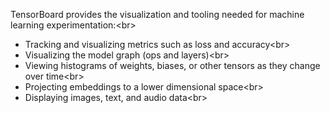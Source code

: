 TensorBoard provides the visualization and tooling needed for machine learning experimentation:<br\>
- Tracking and visualizing metrics such as loss and accuracy<br\>
- Visualizing the model graph (ops and layers)<br\>
- Viewing histograms of weights, biases, or other tensors as they change over time<br\>
- Projecting embeddings to a lower dimensional space<br\>
- Displaying images, text, and audio data<br\>

